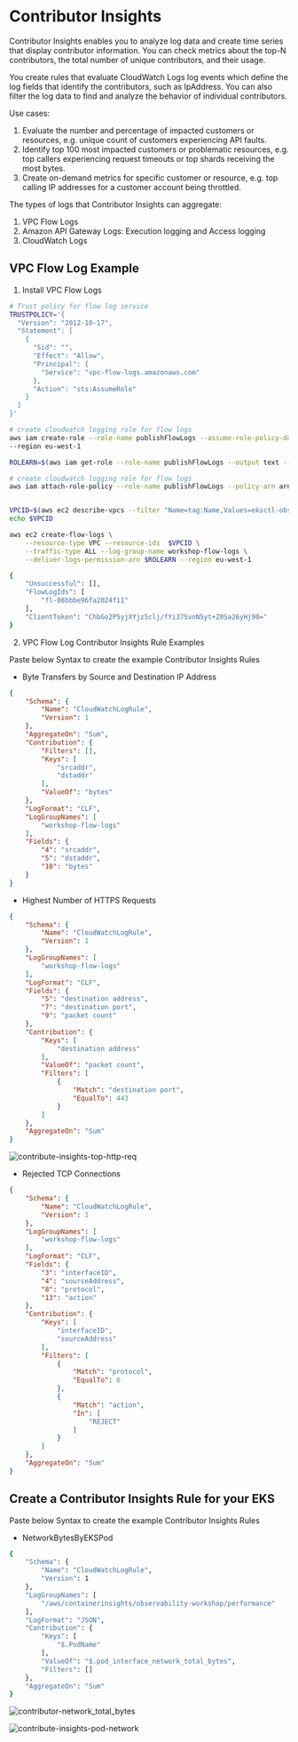 # Contributor Insights

Contributor Insights enables you to analyze log data and create time series that display contributor information. You can check metrics about the top-N contributors, the total number of unique contributors, and their usage.

You create rules that evaluate CloudWatch Logs log events which define the log fields that identify the contributors, such as IpAddress. You can also filter the log data to find and analyze the behavior of individual contributors.

Use cases:
1. Evaluate the number and percentage of impacted customers or resources, e.g. unique count of customers experiencing API faults.
2. Identify top 100 most impacted customers or problematic resources, e.g. top callers experiencing request timeouts or top shards receiving the most bytes.
3. Create on-demand metrics for specific customer or resource, e.g. top calling IP addresses for a customer account being throttled.

The types of logs that Contributor Insights can aggregate:
1. VPC Flow Logs
2. Amazon API Gateway Logs: Execution logging and Access logging
3. CloudWatch Logs

## VPC Flow Log Example
1. Install VPC Flow Logs

```bash
# Trust policy for flow log service
TRUSTPOLICY='{
  "Version": "2012-10-17",
  "Statement": [
    {
      "Sid": "",
      "Effect": "Allow",
      "Principal": {
        "Service": "vpc-flow-logs.amazonaws.com"
      },
      "Action": "sts:AssumeRole"
    }
  ]
}' 

# create cloudwatch logging role for flow logs
aws iam create-role --role-name publishFlowLogs --assume-role-policy-document "$TRUSTPOLICY" \
--region eu-west-1

ROLEARN=$(aws iam get-role --role-name publishFlowLogs --output text --region eu-west-1 | grep publishFlowLogs | awk '{print $2}')

# create cloudwatch logging role for flow logs
aws iam attach-role-policy --role-name publishFlowLogs --policy-arn arn:aws:iam::aws:policy/CloudWatchLogsFullAccess --region eu-west-1


VPCID=$(aws ec2 describe-vpcs --filter "Name=tag:Name,Values=eksctl-observability-workshop-cluster/VPC" --output text --region eu-west-1 | grep VPCS | awk '{print $8}')
echo $VPCID

aws ec2 create-flow-logs \
    --resource-type VPC --resource-ids  $VPCID \
    --traffic-type ALL --log-group-name workshop-flow-logs \
    --deliver-logs-permission-arn $ROLEARN --region eu-west-1

{
    "Unsuccessful": [], 
    "FlowLogIds": [
        "fl-08bbbe96fa2024f11"
    ], 
    "ClientToken": "ChbGo2P5yjXYjz5clj/fYi37SvnN5yt+Z0Sa26yHj90="
}
```

2. VPC Flow Log Contributor Insights Rule Examples

Paste below Syntax to create the example Contributor Insights Rules

- Byte Transfers by Source and Destination IP Address

```json
{
    "Schema": {
        "Name": "CloudWatchLogRule",
        "Version": 1
    },
    "AggregateOn": "Sum",
    "Contribution": {
        "Filters": [],
        "Keys": [
            "srcaddr",
            "dstaddr"
        ],
        "ValueOf": "bytes"
    },
    "LogFormat": "CLF",
    "LogGroupNames": [
        "workshop-flow-logs"
    ],
    "Fields": {
        "4": "srcaddr",
        "5": "dstaddr",
        "10": "bytes"
    }
}
```

- Highest Number of HTTPS Requests

```json
{
    "Schema": {
        "Name": "CloudWatchLogRule",
        "Version": 1
    },
    "LogGroupNames": [
        "workshop-flow-logs"
    ],
    "LogFormat": "CLF",
    "Fields": {
        "5": "destination address",
        "7": "destination port",
        "9": "packet count"
    },
    "Contribution": {
        "Keys": [
            "destination address"
        ],
        "ValueOf": "packet count",
        "Filters": [
            {
                "Match": "destination port",
                "EqualTo": 443
            }
        ]
    },
    "AggregateOn": "Sum"
}
```

![contribute-insights-top-http-req](media/contribute-insights-top-http-req.png)

- Rejected TCP Connections

```json
{
    "Schema": {
        "Name": "CloudWatchLogRule",
        "Version": 1
    },
    "LogGroupNames": [
        "workshop-flow-logs"
    ],
    "LogFormat": "CLF",
    "Fields": {
        "3": "interfaceID",
        "4": "sourceAddress",
        "8": "protocol",
        "13": "action"
    },
    "Contribution": {
        "Keys": [
            "interfaceID",
            "sourceAddress"
        ],
        "Filters": [
            {
                "Match": "protocol",
                "EqualTo": 6
            },
            {
                "Match": "action",
                "In": [
                    "REJECT"
                ]
            }
        ]
    },
    "AggregateOn": "Sum"
}
```

## Create a Contributor Insights Rule for your EKS

Paste below Syntax to create the example Contributor Insights Rules

- NetworkBytesByEKSPod

```bash
{
    "Schema": {
        "Name": "CloudWatchLogRule",
        "Version": 1
    },
    "LogGroupNames": [
        "/aws/containerinsights/observability-workshop/performance"
    ],
    "LogFormat": "JSON",
    "Contribution": {
        "Keys": [
            "$.PodName"
        ],
        "ValueOf": "$.pod_interface_network_total_bytes",
        "Filters": []
    },
    "AggregateOn": "Sum"
}
```

![contributor-network_total_bytes](media/contributor-network_total_bytes.png)

![contribute-insights-pod-network](media/contribute-insights-pod-network.png)